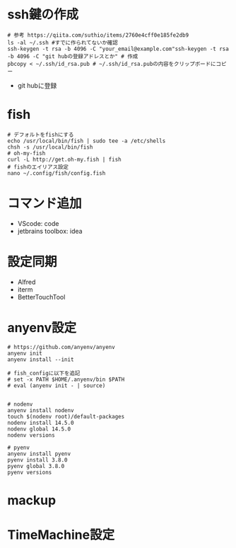 # ssh鍵の作成
```shell script
# 参考 https://qiita.com/suthio/items/2760e4cff0e185fe2db9
ls -al ~/.ssh #すでに作られてないか確認
ssh-keygen -t rsa -b 4096 -C "your_email@example.com"ssh-keygen -t rsa -b 4096 -C "git hubの登録アドレスとか" # 作成
pbcopy < ~/.ssh/id_rsa.pub # ~/.ssh/id_rsa.pubの内容をクリップボードにコピー
```
- git hubに登録

# fish 
```shell script
# デフォルトをfishにする
echo /usr/local/bin/fish | sudo tee -a /etc/shells
chsh -s /usr/local/bin/fish
# oh-my-fish
curl -L http://get.oh-my.fish | fish
# fishのエイリアス設定
nano ~/.config/fish/config.fish
```

# コマンド追加
- VScode: code
- jetbrains toolbox: idea

# 設定同期
- Alfred
- iterm  
- BetterTouchTool

# anyenv設定
```shell script
# https://github.com/anyenv/anyenv
anyenv init
anyenv install --init

# fish_configに以下を追記
# set -x PATH $HOME/.anyenv/bin $PATH
# eval (anyenv init - | source)


# nodenv
anyenv install nodenv
touch $(nodenv root)/default-packages
nodenv install 14.5.0
nodenv global 14.5.0
nodenv versions

# pyenv
anyenv install pyenv
pyenv install 3.8.0
pyenv global 3.8.0
pyenv versions

```

# mackup

# TimeMachine設定
